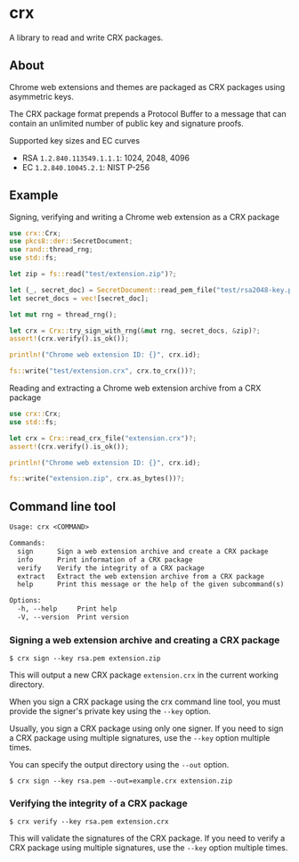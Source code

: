 # crx

A library to read and write CRX packages.

## About

Chrome web extensions and themes are packaged as CRX packages using asymmetric keys.

The CRX package format prepends a Protocol Buffer to a message that can contain an unlimited number of public key and signature proofs.

Supported key sizes and EC curves

- RSA `1.2.840.113549.1.1.1`: 1024, 2048, 4096
- EC `1.2.840.10045.2.1`: NIST P-256

## Example

Signing, verifying and writing a Chrome web extension as a CRX package

```rust
use crx::Crx;
use pkcs8::der::SecretDocument;
use rand::thread_rng;
use std::fs;

let zip = fs::read("test/extension.zip")?;

let (_, secret_doc) = SecretDocument::read_pem_file("test/rsa2048-key.pem")?;
let secret_docs = vec![secret_doc];

let mut rng = thread_rng();

let crx = Crx::try_sign_with_rng(&mut rng, secret_docs, &zip)?;
assert!(crx.verify().is_ok());

println!("Chrome web extension ID: {}", crx.id);

fs::write("test/extension.crx", crx.to_crx())?;
```

Reading and extracting a Chrome web extension archive from a CRX package

```rust
use crx::Crx;
use std::fs;

let crx = Crx::read_crx_file("extension.crx")?;
assert!(crx.verify().is_ok());

println!("Chrome web extension ID: {}", crx.id);

fs::write("extension.zip", crx.as_bytes())?;
```

## Command line tool

```txt
Usage: crx <COMMAND>

Commands:
  sign      Sign a web extension archive and create a CRX package
  info      Print information of a CRX package
  verify    Verify the integrity of a CRX package
  extract   Extract the web extension archive from a CRX package
  help      Print this message or the help of the given subcommand(s)

Options:
  -h, --help     Print help
  -V, --version  Print version
```

### Signing a web extension archive and creating a CRX package

```
$ crx sign --key rsa.pem extension.zip
```

This will output a new CRX package `extension.crx` in the current working directory.

When you sign a CRX package using the crx command line tool, you must provide the signer's private key using the `--key` option.

Usually, you sign a CRX package using only one signer. If you need to sign a CRX package using multiple signatures, use the `--key` option multiple times.

You can specify the output directory using the `--out` option.

```
$ crx sign --key rsa.pem --out=example.crx extension.zip
```

### Verifying the integrity of a CRX package

```
$ crx verify --key rsa.pem extension.crx
```

This will validate the signatures of the CRX package. If you need to verify a CRX package using multiple signatures, use the `--key` option multiple times.

[//]: # (badges)

[crate-image]: https://buildstats.info/crate/crx
[crate-link]: https://crates.io/crates/crx
[doc-image]: https://docs.rs/crx/badge.svg
[doc-link]: https://docs.rs/crx
[build-image]: https://github.com/browserbuild/crx/workflows/CI/badge.svg
[build-link]: https://github.com/browserbuild/crx/actions?query=workflow%3ACI+branch%3Amain
[deps-image]: https://deps.rs/repo/github/browserbuild/crx/status.svg
[deps-link]: https://deps.rs/repo/github/browserbuild/crx
[msrv-image]: https://img.shields.io/badge/rustc-1.65+-blue.svg
